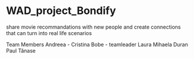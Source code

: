 # WAD_project_Bondify
share movie recommandations with new people and create connections that can turn into real life scenarios

Team Members
    Andreea - Cristina Bobe - teamleader
    Laura Mihaela Duran
    Paul Tănase
